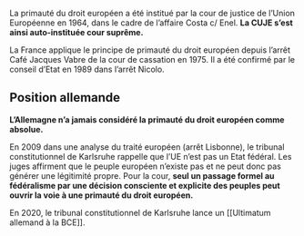 La primauté du droit européen a été institué par la cour de justice de l’Union Européenne en 1964, dans le cadre de l’affaire Costa c/ Enel. **La CUJE s’est ainsi auto-instituée cour suprême.**

La France applique le principe de primauté du droit européen depuis l’arrêt Café Jacques Vabre de la cour de cassation en 1975. Il a été confirmé par le conseil d’Etat en 1989 dans l’arrêt Nicolo.

## Position allemande

**L’Allemagne n’a jamais considéré la primauté du droit européen comme absolue.**

En 2009 dans une analyse du traité européen (arrêt Lisbonne), le tribunal constitutionnel de Karlsruhe rappelle que l’UE n’est pas un Etat fédéral. Les juges affirment que le peuple européen n’existe pas et ne peut donc pas générer une légitimité propre. Pour la cour, **seul un passage formel au fédéralisme par une décision consciente et explicite des peuples peut ouvrir la voie à une primauté du droit européen.**

En 2020, le tribunal constitutionnel de Karlsruhe lance un [[Ultimatum allemand à la BCE]].